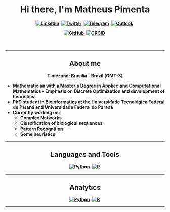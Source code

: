 <p>
  <h1 align="center"><b>Hi there, I'm Matheus Pimenta</h1>
</p>

<p align="center">
<a href="https://www.linkedin.com/in/omatheuspimenta"><img src="https://img.shields.io/badge/linkedin-%230077B5.svg?&style=for-the-badge&logo=linkedin&logoColor=white" alt="LinkedIn" /></a>&nbsp;
<a href="https://twitter.com/omatheuspimenta"><img src="https://img.shields.io/badge/Twitter-1DA1F2?style=for-the-badge&logo=twitter&logoColor=white" alt="Twitter" /></a>&nbsp;
<a href="https://t.me/omatheuspimenta"><img src="https://img.shields.io/badge/Telegram-2CA5E0?style=for-the-badge&logo=telegram&logoColor=white" alt="Telegram" /></a>&nbsp;
<a href="mailto:omatheuspimenta@outlook.com"><img src="https://img.shields.io/badge/Microsoft_Outlook-0078D4?style=for-the-badge&logo=microsoft-outlook&logoColor=white" alt="Outlook" /></a>&nbsp;
<p align="center">
<a href="https://github.com/omatheuspimenta"><img src="https://img.shields.io/badge/GitHub-100000?style=for-the-badge&logo=github&logoColor=white" alt="GitHub" /></a>&nbsp;
<a href="https://orcid.org/0000-0003-0698-6360"><img src="https://img.shields.io/badge/ORCID-A6CE39?style=for-the-badge&logo=orcid&logoColor=white" alt="ORCID" /></a>&nbsp;
</p>

<br />

---
<h2 align="center">About me </h2>
<p align="center">
Timezone: Brasília - Brazil (GMT-3) 
</p>

- Mathematician with a Master's Degree in Applied and Computational Mathematics - Emphasis on Discrete Optimization and development of heuristics
- PhD student in [Bioinformatics](https://www.utfpr.edu.br/cursos/coordenacoes/stricto-sensu/ppgab) at the Universidade Tecnológica Federal do Paraná and Universidade Federal do Paraná
- Currently working on:
  - Complex Networks
  - Classification of biological sequences
  - Pattern Recognition
  - Some heuristics

---
<h2 align="center">Languages and Tools </h2>
</p>

<p align="center">
<a href="https://www.python.org/"><img src="https://img.shields.io/badge/Python-3776AB?style=for-the-badge&logo=python&logoColor=white" alt="Python" /></a>&nbsp;
<a href="https://www.r-project.org/"><img src="https://img.shields.io/badge/R-276DC3?style=for-the-badge&logo=r&logoColor=white" alt="R" /></a>&nbsp;
</p>

---
<h2 align="center">Analytics </h2>
</p>
<p align="center">
<a href="https://github.com/omatheuspimenta"><img src="https://github-readme-streak-stats.herokuapp.com/?user=omatheuspimenta" alt="Python" /></a>&nbsp;
<a href="https://github.com/omatheuspimenta"><img src="https://github-readme-stats.vercel.app/api/top-langs/?username=omatheuspimenta" alt="R" /></a>&nbsp;
</p>

---
